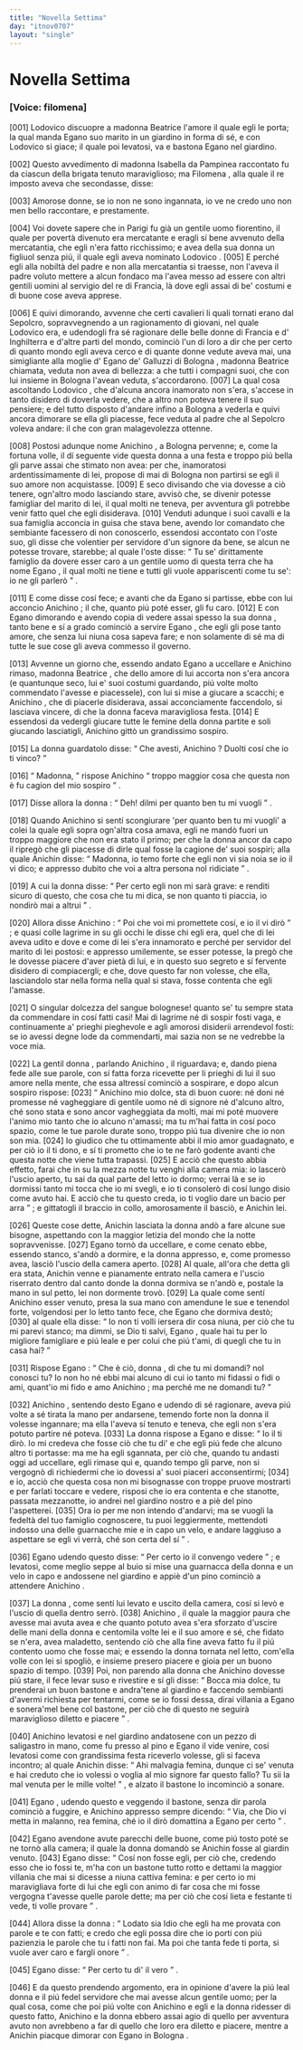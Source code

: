 ```yaml
---
title: "Novella Settima"
day: "itnov0707"
layout: "single"
---
```

<div id="nov0707" type="novella" who="filomena">
 <h1>
  Novella Settima
 </h1>
 <p>
  <h3>
   [Voice: filomena]
  </h3>
 </p>
 <argument>
  <p>
   <a name="p07070001">
    [001]
   </a>
   <name persref="lodovico" type="person">
    Lodovico
   </name>
   discuopre a
   <name persref="beatricegalluzzi" type="person">
    madonna Beatrice
   </name>
   l'amore il quale egli le porta; la qual manda
   <name persref="eganogalluzzi" type="person">
    Egano
   </name>
   suo marito in un giardino in forma di s&eacute;, e con
   <name persref="lodovico" type="person">
    Lodovico
   </name>
   si giace; il quale poi levatosi, va e bastona
   <name persref="eganogalluzzi" type="person">
    Egano
   </name>
   nel giardino.
  </p>
 </argument>
 <div3 type="commentary" who="author">
  <p>
   <a name="p07070002">
    [002]
   </a>
   Questo avvedimento di madonna
   <name persref="isabella" type="person">
    Isabella
   </name>
   da
   <name persref="pampinea" type="person">
    Pampinea
   </name>
   raccontato fu da ciascun della brigata tenuto maraviglioso; ma
   <name persref="filomena" type="person">
    Filomena
   </name>
   , alla quale
   <name persref="dioneo" type="person">
    il re
   </name>
   imposto aveva che secondasse, disse:
  </p>
 </div3>
 <div3 type="commentary" who="filomena">
  <p>
   <a name="p07070003">
    [003]
   </a>
   Amorose donne, se io non ne sono ingannata, io ve ne credo uno non men bello raccontare, e prestamente.
  </p>
 </div3>
 <p>
  <a name="p07070004">
   [004]
  </a>
  Voi dovete sapere che in
  <name placeref="parigi" type="place">
   Parigi
  </name>
  fu gi&agrave; un gentile uomo fiorentino, il quale per povert&agrave; divenuto era mercatante e eragli s&iacute; bene avvenuto della mercatantia, che egli n'era fatto ricchissimo; e avea della sua donna un figliuol senza pi&uacute;, il quale egli aveva nominato
  <name persref="lodovico" type="person">
   Lodovico
  </name>
  .
  <a name="p07070005">
   [005]
  </a>
  E perch&eacute; egli alla nobilt&agrave; del padre e non alla mercatantia si traesse, non l'aveva il padre voluto mettere a alcun fondaco ma l'avea messo ad essere con altri gentili uomini al servigio del re di Francia, l&agrave; dove egli assai di be' costumi e di buone cose aveva apprese.
 </p>
 <p>
  <a name="p07070006">
   [006]
  </a>
  E quivi dimorando, avvenne che certi cavalieri li quali tornati erano dal Sepolcro, sopravvegnendo a un ragionamento di giovani, nel quale
  <name persref="lodovico" type="person">
   Lodovico
  </name>
  era, e udendogli fra s&eacute; ragionare delle belle donne di
  <name placeref="francia" type="place">
   Francia
  </name>
  e d'
  <name placeref="inghilterra" type="place">
   Inghilterra
  </name>
  e d'altre parti del mondo, cominci&ograve; l'un di loro a dir che per certo di quanto mondo egli aveva cerco e di quante donne vedute aveva mai, una simigliante alla moglie d'
  <name persref="eganogalluzzi" type="person">
   Egano de' Galluzzi
  </name>
  di
  <name placeref="bologna" type="place">
   Bologna
  </name>
  ,
  <name persref="beatricegalluzzi" type="person">
   madonna Beatrice
  </name>
  chiamata, veduta non avea di bellezza: a che tutti i compagni suoi, che con lui insieme in
  <name placeref="bologna" type="place">
   Bologna
  </name>
  l'avean veduta, s'accordarono.
  <a name="p07070007">
   [007]
  </a>
  La qual cosa ascoltando
  <name persref="lodovico" type="person">
   Lodovico
  </name>
  , che d'alcuna ancora inamorato non s'era, s'accese in tanto disidero di doverla vedere, che a altro non poteva tenere il suo pensiere; e del tutto disposto d'andare infino a
  <name placeref="bologna" type="place">
   Bologna
  </name>
  a vederla e quivi ancora dimorare se ella gli piacesse, fece veduta al padre che al Sepolcro voleva andare: il che con gran malagevolezza ottenne.
 </p>
 <p>
  <a name="p07070008">
   [008]
  </a>
  Postosi adunque nome
  <name persref="lodovico" type="person">
   Anichino
  </name>
  , a
  <name placeref="bologna" type="place">
   Bologna
  </name>
  pervenne; e, come la fortuna volle, il d&iacute; seguente vide questa donna a una festa e troppo pi&uacute; bella gli parve assai che stimato non avea: per che, inamoratosi ardentissimamente di lei, propose di mai di
  <name placeref="bologna" type="place">
   Bologna
  </name>
  non partirsi se egli il suo amore non acquistasse.
  <a name="p07070009">
   [009]
  </a>
  E seco divisando che via dovesse a ci&ograve; tenere, ogn'altro modo lasciando stare, avvis&ograve; che, se divenir potesse famigliar del
  <name persref="eganogalluzzi" type="person">
   marito
  </name>
  di lei, il qual molti ne teneva, per avventura gli potrebbe venir fatto quel che egli disiderava.
  <a name="p07070010">
   [010]
  </a>
  Venduti adunque i suoi cavalli e la sua famiglia acconcia in guisa che stava bene, avendo lor comandato che sembiante facessero di non conoscerlo, essendosi accontato con l'oste suo, gli disse che volentier per servidore d'un signore da bene, se alcun ne potesse trovare, starebbe; al quale
  <name persref="oste-0707" type="person">
   l'oste
  </name>
  disse:
  <q direct="unspecified" who="oste-0707">
   Tu se' dirittamente famiglio da dovere esser caro a un gentile uomo di questa terra che ha nome
   <name persref="eganogalluzzi" type="person">
    Egano
   </name>
   , il qual molti ne tiene e tutti gli vuole appariscenti come tu se': io ne gli parler&ograve;
  </q>
  .
 </p>
 <p>
  <a name="p07070011">
   [011]
  </a>
  E come disse cos&iacute; fece; e avanti che da
  <name persref="eganogalluzzi" type="person">
   Egano
  </name>
  si partisse, ebbe con lui acconcio
  <name persref="lodovico" type="person">
   Anichino
  </name>
  ; il che, quanto pi&uacute; pot&eacute; esser, gli fu caro.
  <a name="p07070012">
   [012]
  </a>
  E con
  <name persref="eganogalluzzi" type="person">
   Egano
  </name>
  dimorando e avendo copia di vedere assai spesso la sua
  <name persref="beatricegalluzzi" type="person">
   donna
  </name>
  , tanto bene e s&iacute; a grado cominci&ograve; a servire
  <name persref="eganogalluzzi" type="person">
   Egano
  </name>
  , che egli gli pose tanto amore, che senza lui niuna cosa sapeva fare; e non solamente di s&eacute; ma di tutte le sue cose gli aveva commesso il governo.
 </p>
 <p>
  <a name="p07070013">
   [013]
  </a>
  Avvenne un giorno che, essendo andato
  <name persref="eganogalluzzi" type="person">
   Egano
  </name>
  a uccellare e
  <name persref="lodovico" type="person">
   Anichino
  </name>
  rimaso,
  <name persref="beatricegalluzzi" type="person">
   madonna Beatrice
  </name>
  , che dello amore di lui accorta non s'era ancora (e quantunque seco, lui e' suoi costumi guardando, pi&uacute; volte molto commendato l'avesse e piacessele), con lui si mise a giucare a scacchi; e
  <name persref="lodovico" type="person">
   Anichino
  </name>
  , che di piacerle disiderava, assai acconciamente faccendolo, si lasciava vincere, di che
  <name persref="beatricegalluzzi" type="person">
   la donna
  </name>
  faceva maravigliosa festa.
  <a name="p07070014">
   [014]
  </a>
  E essendosi da vedergli giucare tutte le femine della donna partite e soli giucando lasciatigli,
  <name persref="lodovico" type="person">
   Anichino
  </name>
  gitt&ograve; un grandissimo sospiro.
 </p>
 <p>
  <a name="p07070015">
   [015]
  </a>
  <name persref="beatricegalluzzi" type="person">
   La donna
  </name>
  guardatolo disse:
  <q direct="unspecified" who="beatricegalluzzi">
   Che avesti,
   <name persref="lodovico" type="person">
    Anichino
   </name>
   ? Duolti cos&iacute; che io ti vinco?
  </q>
 </p>
 <p>
  <a name="p07070016">
   [016]
  </a>
  <q direct="unspecified" who="lodovico">
   Madonna,
  </q>
  rispose
  <name persref="lodovico" type="person">
   Anichino
  </name>
  <q direct="unspecified">
   troppo maggior cosa che questa non &egrave; fu cagion del mio sospiro
  </q>
  .
 </p>
 <p>
  <a name="p07070017">
   [017]
  </a>
  Disse allora
  <name persref="beatricegalluzzi" type="person">
   la donna
  </name>
  :
  <q direct="unspecified" who="beatricegalluzzi">
   Deh! dilmi per quanto ben tu mi vuogli
  </q>
  .
 </p>
 <p>
  <a name="p07070018">
   [018]
  </a>
  Quando
  <name persref="lodovico" type="person">
   Anichino
  </name>
  si sent&iacute; scongiurare 'per quanto ben tu mi vuogli' a colei la quale egli sopra ogn'altra cosa amava, egli ne mand&ograve; fuori un troppo maggiore che non era stato il primo; per che
  <name persref="beatricegalluzzi" type="person">
   la donna
  </name>
  ancor da capo il ripreg&ograve; che gli piacesse di dirle qual fosse la cagione de' suoi sospiri; alla quale
  <name persref="lodovico" type="person">
   Anichin
  </name>
  disse:
  <q direct="unspecified" who="lodovico">
   Madonna, io temo forte che egli non vi sia noia se io il vi dico; e appresso dubito che voi a altra persona nol ridiciate
  </q>
  .
 </p>
 <p>
  <a name="p07070019">
   [019]
  </a>
  A cui
  <name persref="beatricegalluzzi" type="person">
   la donna
  </name>
  disse:
  <q direct="unspecified" who="beatricegalluzzi">
   Per certo egli non mi sar&agrave; grave: e renditi sicuro di questo, che cosa che tu mi dica, se non quanto ti piaccia, io nondir&ograve; mai a altrui
  </q>
  .
 </p>
 <p>
  <a name="p07070020">
   [020]
  </a>
  Allora disse
  <name persref="lodovico" type="person">
   Anichino
  </name>
  :
  <q direct="unspecified" who="lodovico">
   Poi che voi mi promettete cos&iacute;, e io il vi dir&ograve;
  </q>
  ; e quasi colle lagrime in su gli occhi le disse chi egli era, quel che di lei aveva udito e dove e come di lei s'era innamorato e perch&eacute; per servidor del marito di lei postosi: e appresso umilemente, se esser potesse, la preg&ograve; che le dovesse piacere d'aver piet&agrave; di lui, e in questo suo segreto e s&iacute; fervente disidero di compiacergli; e che, dove questo far non volesse, che ella, lasciandolo star nella forma nella qual si stava, fosse contenta che egli l'amasse.
 </p>
 <p>
  <a name="p07070021">
   [021]
  </a>
  O singular dolcezza del sangue bolognese! quanto se' tu sempre stata da commendare in cos&iacute; fatti casi! Mai di lagrime n&eacute; di sospir fosti vaga, e continuamente a' prieghi pieghevole e agli amorosi disiderii arrendevol fosti: se io avessi degne lode da commendarti, mai sazia non se ne vedrebbe la voce mia.
 </p>
 <p>
  <a name="p07070022">
   [022]
  </a>
  La gentil
  <name prev="beatricegalluzzi" type="person">
   donna
  </name>
  , parlando
  <name persref="lodovico" type="person">
   Anichino
  </name>
  , il riguardava; e, dando piena fede alle sue parole, con s&iacute; fatta forza ricevette per li prieghi di lui il suo amore nella mente, che essa altress&iacute; cominci&ograve; a sospirare, e dopo alcun sospiro rispose:
  <a name="p07070023">
   [023]
  </a>
  <q direct="unspecified" who="beatricegalluzzi">
   <name persref="lodovico" type="person">
    Anichino
   </name>
   mio dolce, sta di buon cuore: n&eacute; doni n&eacute; promesse n&eacute; vagheggiare di gentile uomo n&eacute; di signore n&eacute; d'alcuno altro, ch&eacute; sono stata e sono ancor vagheggiata da molti, mai mi pot&eacute; muovere l'animo mio tanto che io alcuno n'amassi; ma tu m'hai fatta in cos&iacute; poco spazio, come le tue parole durate sono, troppo pi&uacute; tua divenire che io non son mia.
   <a name="p07070024">
    [024]
   </a>
   Io giudico che tu ottimamente abbi il mio amor guadagnato, e per ci&ograve; io il ti dono, e s&iacute; ti prometto che io te ne far&ograve; godente avanti che questa notte che viene tutta trapassi.
   <a name="p07070025">
    [025]
   </a>
   E acci&ograve; che questo abbia effetto, farai che in su la mezza notte tu venghi alla camera mia: io lascer&ograve; l'uscio aperto, tu sai da qual parte del letto io dormo; verrai l&agrave; e se io dormissi tanto mi tocca che io mi svegli, e io ti consoler&ograve; di cos&iacute; lungo disio come avuto hai. E acci&ograve; che tu questo creda, io ti voglio dare un bacio per arra
  </q>
  ; e gittatogli il braccio in collo, amorosamente il basci&ograve;, e
  <name persref="lodovico" type="person">
   Anichin
  </name>
  lei.
 </p>
 <p>
  <a name="p07070026">
   [026]
  </a>
  Queste cose dette,
  <name persref="lodovico" type="person">
   Anichin
  </name>
  lasciata
  <name persref="beatricegalluzzi" type="person">
   la donna
  </name>
  and&ograve; a fare alcune sue bisogne, aspettando con la maggior letizia del mondo che la notte sopravvenisse.
  <a name="p07070027">
   [027]
  </a>
  <name persref="eganogalluzzi" type="person">
   Egano
  </name>
  torn&ograve; da uccellare, e come cenato ebbe, essendo stanco, s'and&ograve; a dormire, e la donna appresso, e, come promesso avea, lasci&ograve; l'uscio della camera aperto.
  <a name="p07070028">
   [028]
  </a>
  Al quale, all'ora che detta gli era stata,
  <name persref="lodovico" type="person">
   Anichin
  </name>
  venne e pianamente entrato nella camera e l'uscio riserrato dentro dal canto donde la donna dormiva se n'and&ograve; e, postale la mano in sul petto, lei non dormente trov&ograve;.
  <a name="p07070029">
   [029]
  </a>
  La quale come sent&iacute;
  <name persref="lodovico" type="person">
   Anichino
  </name>
  esser venuto, presa la sua mano con amendune le sue e tenendol forte, volgendosi per lo letto tanto fece, che
  <name persref="eganogalluzzi" type="person">
   Egano
  </name>
  che dormiva dest&ograve;;
  <a name="p07070030">
   [030]
  </a>
  al quale ella disse:
  <q direct="unspecified" who="beatricegalluzzi">
   Io non ti volli iersera dir cosa niuna, per ci&ograve; che tu mi parevi stanco; ma dimmi, se Dio ti salvi,
   <name persref="eganogalluzzi" type="person">
    Egano
   </name>
   , quale hai tu per lo migliore famigliare e pi&uacute; leale e per colui che pi&uacute; t'ami, di quegli che tu in casa hai?
  </q>
 </p>
 <p>
  <a name="p07070031">
   [031]
  </a>
  Rispose
  <name persref="eganogalluzzi" type="person">
   Egano
  </name>
  :
  <q direct="unspecified" who="eganogalluzzi">
   Che &egrave; ci&ograve;,
   <name persref="beatricegalluzzi" type="person">
    donna
   </name>
   , di che tu mi domandi? nol conosci tu? Io non ho n&eacute; ebbi mai alcuno di cui io tanto mi fidassi o fidi o ami, quant'io mi fido e amo
   <name persref="lodovico" type="person">
    Anichino
   </name>
   ; ma perch&eacute; me ne domandi tu?
  </q>
 </p>
 <p>
  <a name="p07070032">
   [032]
  </a>
  <name persref="lodovico" type="person">
   Anichino
  </name>
  , sentendo desto
  <name persref="eganogalluzzi" type="person">
   Egano
  </name>
  e udendo di s&eacute; ragionare, aveva pi&uacute; volte a s&eacute; tirata la mano per andarsene, temendo forte non
  <name persref="beatricegalluzzi" type="person">
   la donna
  </name>
  il volesse ingannare; ma ella l'aveva s&iacute; tenuto e teneva, che egli non s'era potuto partire n&eacute; poteva.
  <a name="p07070033">
   [033]
  </a>
  La donna rispose a
  <name persref="eganogalluzzi" type="person">
   Egano
  </name>
  e disse:
  <q direct="unspecified" who="beatricegalluzzi">
   Io il ti dir&ograve;. Io mi credeva che fosse ci&ograve; che tu di' e che egli pi&uacute; fede che alcuno altro ti portasse: ma me ha egli sgannata, per ci&ograve; che, quando tu andasti oggi ad uccellare, egli rimase qui e, quando tempo gli parve, non si vergogn&ograve; di richiedermi che io dovessi a' suoi piaceri acconsentirmi;
   <a name="p07070034">
    [034]
   </a>
   e io, acci&ograve; che questa cosa non mi bisognasse con troppe pruove mostrarti e per farlati toccare e vedere, risposi che io era contenta e che stanotte, passata mezzanotte, io andrei nel giardino nostro e a pi&egrave; del pino l'aspetterei.
   <a name="p07070035">
    [035]
   </a>
   Ora io per me non intendo d'andarvi; ma se vuogli la fedelt&agrave; del tuo famiglio cognoscere, tu puoi leggiermente, mettendoti indosso una delle guarnacche mie e in capo un velo, e andare laggiuso a aspettare se egli vi verr&agrave;, ch&eacute; son certa del s&iacute;
  </q>
  .
 </p>
 <p>
  <a name="p07070036">
   [036]
  </a>
  <name persref="eganogalluzzi" type="person">
   Egano
  </name>
  udendo questo disse:
  <q direct="unspecified" who="eganogalluzzi">
   Per certo io il convengo vedere
  </q>
  ; e levatosi, come meglio seppe al buio si mise una guarnacca della
  <name persref="beatricegalluzzi" type="person">
   donna
  </name>
  e un velo in capo e andossene nel giardino e appi&egrave; d'un pino cominci&ograve; a attendere
  <name persref="lodovico" type="person">
   Anichino
  </name>
  .
 </p>
 <p>
  <a name="p07070037">
   [037]
  </a>
  <name persref="beatricegalluzzi" type="person">
   La donna
  </name>
  , come sent&iacute; lui levato e uscito della camera, cos&iacute; si lev&ograve; e l'uscio di quella dentro serr&ograve;.
  <a name="p07070038">
   [038]
  </a>
  <name persref="lodovico" type="person">
   Anichino
  </name>
  , il quale la maggior paura che avesse mai avuta avea e che quanto potuto avea s'era sforzato d'uscire delle mani della donna e centomila volte lei e il suo amore e s&eacute;, che fidato se n'era, avea maladetto, sentendo ci&ograve; che alla fine aveva fatto fu il pi&uacute; contento uomo che fosse mai; e essendo la donna tornata nel letto, com'ella volle con lei si spogli&ograve;, e insieme presero piacere e gioia per un buono spazio di tempo.
  <a name="p07070039">
   [039]
  </a>
  Poi, non parendo alla donna che
  <name persref="lodovico" type="person">
   Anichino
  </name>
  dovesse pi&uacute; stare, il fece levar suso e rivestire e s&iacute; gli disse:
  <q direct="unspecified" who="beatricegalluzzi">
   Bocca mia dolce, tu prenderai un buon bastone e andra'tene al giardino e faccendo sembianti d'avermi richiesta per tentarmi, come se io fossi dessa, dirai villania a
   <name persref="eganogalluzzi" type="person">
    Egano
   </name>
   e sonera'mel bene col bastone, per ci&ograve; che di questo ne seguir&agrave; maraviglioso diletto e piacere
  </q>
  .
 </p>
 <p>
  <a name="p07070040">
   [040]
  </a>
  <name persref="lodovico" type="person">
   Anichino
  </name>
  levatosi e nel giardino andatosene con un pezzo di saligastro in mano, come fu presso al pino e
  <name persref="eganogalluzzi" type="person">
   Egano
  </name>
  il vide venire, cos&iacute; levatosi come con grandissima festa riceverlo volesse, gli si faceva incontro; al quale
  <name persref="lodovico" type="person">
   Anichin
  </name>
  disse:
  <q direct="unspecified" who="lodovico">
   Ahi malvagia femina, dunque ci se' venuta e hai creduto che io volessi o voglia al mio signore far questo fallo? Tu sii la mal venuta per le mille volte!
  </q>
  , e alzato il bastone lo incominci&ograve; a sonare.
 </p>
 <p>
  <a name="p07070041">
   [041]
  </a>
  <name persref="eganogalluzzi" type="person">
   Egano
  </name>
  , udendo questo e veggendo il bastone, senza dir parola cominci&ograve; a fuggire, e
  <name persref="lodovico" type="person">
   Anichino
  </name>
  appresso sempre dicendo:
  <q direct="unspecified" who="lodovico">
   Via, che Dio vi metta in malanno, rea femina, ch&eacute; io il dir&ograve; domattina a
   <name persref="eganogalluzzi" type="person">
    Egano
   </name>
   per certo
  </q>
  .
 </p>
 <p>
  <a name="p07070042">
   [042]
  </a>
  <name persref="eganogalluzzi" type="person">
   Egano
  </name>
  avendone avute parecchi delle buone, come pi&uacute; tosto pot&eacute; se ne torn&ograve; alla camera; il quale
  <name persref="beatricegalluzzi" type="person">
   la donna
  </name>
  domand&ograve; se
  <name persref="lodovico" type="person">
   Anichin
  </name>
  fosse al giardin venuto.
  <a name="p07070043">
   [043]
  </a>
  <name persref="eganogalluzzi" type="person">
   Egano
  </name>
  disse:
  <q direct="unspecified" who="eganogalluzzi">
   Cos&iacute; non fosse egli, per ci&ograve; che, credendo esso che io fossi te, m'ha con un bastone tutto rotto e dettami la maggior villania che mai si dicesse a niuna cattiva femina: e per certo io mi maravigliava forte di lui che egli con animo di far cosa che mi fosse vergogna t'avesse quelle parole dette; ma per ci&ograve; che cos&iacute; lieta e festante ti vede, ti volle provare
  </q>
  .
 </p>
 <p>
  <a name="p07070044">
   [044]
  </a>
  Allora disse
  <name persref="beatricegalluzzi" type="person">
   la donna
  </name>
  :
  <q direct="unspecified" who="beatricegalluzzi">
   Lodato sia Idio che egli ha me provata con parole e te con fatti; e credo che egli possa dire che io porti con pi&uacute; pazienzia le parole che tu i fatti non fai. Ma poi che tanta fede ti porta, si vuole aver caro e fargli onore
  </q>
  .
 </p>
 <p>
  <a name="p07070045">
   [045]
  </a>
  <name persref="eganogalluzzi" type="person">
   Egano
  </name>
  disse:
  <q direct="unspecified" who="eganogalluzzi">
   Per certo tu di' il vero
  </q>
  .
 </p>
 <p>
  <a name="p07070046">
   [046]
  </a>
  E da questo prendendo argomento, era in opinione d'avere la pi&uacute; leal donna e il pi&uacute; fedel servidore che mai avesse alcun gentile uomo; per la qual cosa, come che poi pi&uacute; volte con
  <name persref="lodovico" type="person">
   Anichino
  </name>
  e egli e la donna ridesser di questo fatto,
  <name persref="lodovico" type="person">
   Anichino
  </name>
  e la donna ebbero assai agio di quello per avventura avuto non avrebbeno a far di quello che loro era diletto e piacere, mentre a
  <name persref="lodovico" type="person">
   Anichin
  </name>
  piacque dimorar con
  <name persref="eganogalluzzi" type="person">
   Egano
  </name>
  in
  <name placeref="bologna" type="place">
   Bologna
  </name>
  .
 </p>
</div>